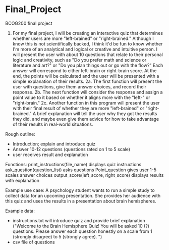 # Final_Project
BCOG200 final project
1. For my final project, I will be creating an interactive quiz that determines whether users are more "left-brained" or "right-brained." Although I know this is not scientifically backed, I think it'd be fun to know whether I'm more of an analytical and logical or creative and intuitive person. I will present the user with about 10 questions that relate to their personal logic and creativity, such as "Do you prefer math and science or literature and art?" or "Do you plan things out or go with the flow?" Each answer will correspond to either left-brain or right-brain score. At the end, the points will be calculated and the user will be presented with a simple explanation of their results.
2a. The first function will present the user with questions, give them answer choices, and record their response.
2b. The next function will consider the response and assign a point value to it based on whether it aligns more with the "left-" or "right-brain." 
2c. Another function in this program will present the user with their final result of whether they are more "left-brained" or "right-brained." A brief explanation will tell the user why they got the results they did, and maybe even give them advice for how to take advantage of their results in real-world situations.

Rough outline:
- Introduction; explain and introduce quiz
- Answer 10-12 questions (questions rated on 1 to 5 scale)
- user receives result and explanation

Functions:
print_instructions(file_name)  displays quiz instructions
ask_question(question_list)  asks questions
Point_question  gives user 1-5 scales answer choices
output_score(left_score, right_score)  displays results with explanation

Example use case: A psychology student wants to run a simple study to collect data for an upcoming presentation. She provides her audience with this quiz and uses the results in a presentation about brain hemispheres. 

Example data:
- instructions.txt  will introduce quiz and provide brief explanation ("Welcome to the Brain Hemisphere Quiz! You will be asked 10 (?) questions. Please answer each question honestly on a scale from 1 (strongly disagree) to 5 (strongly agree). ")
- csv file of questions
